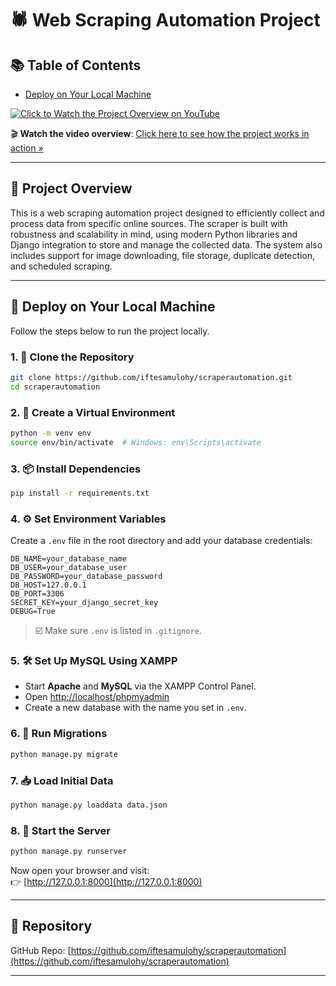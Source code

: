 # 🕷️ Web Scraping Automation Project

## 📚 Table of Contents

- [Deploy on Your Local Machine](#-deploy-on-your-local-machine)


[![Click to Watch the Project Overview on YouTube](https://img.youtube.com/vi/ppg-4cH4cac/0.jpg)](https://www.youtube.com/watch?v=ppg-4cH4cac)

🎬 **Watch the video overview**: [Click here to see how the project works in action »](https://www.youtube.com/watch?v=ppg-4cH4cac)

---

## 📌 Project Overview

This is a web scraping automation project designed to efficiently collect and process data from specific online sources. The scraper is built with robustness and scalability in mind, using modern Python libraries and Django integration to store and manage the collected data. The system also includes support for image downloading, file storage, duplicate detection, and scheduled scraping.

---

## 🚀 Deploy on Your Local Machine

Follow the steps below to run the project locally.

### 1. 🔁 Clone the Repository

```bash
git clone https://github.com/iftesamulohy/scraperautomation.git
cd scraperautomation
```

### 2. 🐍 Create a Virtual Environment

```bash
python -m venv env
source env/bin/activate  # Windows: env\Scripts\activate
```

### 3. 📦 Install Dependencies

```bash
pip install -r requirements.txt
```

### 4. ⚙️ Set Environment Variables

Create a `.env` file in the root directory and add your database credentials:

```env
DB_NAME=your_database_name
DB_USER=your_database_user
DB_PASSWORD=your_database_password
DB_HOST=127.0.0.1
DB_PORT=3306
SECRET_KEY=your_django_secret_key
DEBUG=True
```

> ☑️ Make sure `.env` is listed in `.gitignore`.

### 5. 🛠 Set Up MySQL Using XAMPP

- Start **Apache** and **MySQL** via the XAMPP Control Panel.
- Open [http://localhost/phpmyadmin](http://localhost/phpmyadmin)
- Create a new database with the name you set in `.env`.

### 6. 🔨 Run Migrations

```bash
python manage.py migrate
```

### 7. 📥 Load Initial Data

```bash
python manage.py loaddata data.json
```

### 8. 🚦 Start the Server

```bash
python manage.py runserver
```

Now open your browser and visit:  
👉 [http://127.0.0.1:8000](http://127.0.0.1:8000)

---

## 📁 Repository

GitHub Repo: [https://github.com/iftesamulohy/scraperautomation](https://github.com/iftesamulohy/scraperautomation)

---
